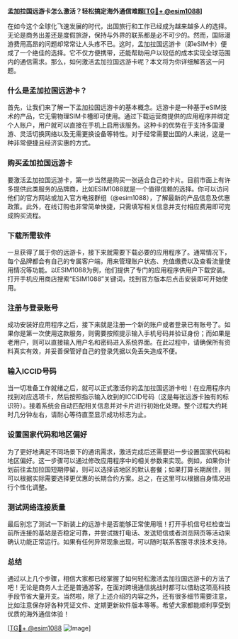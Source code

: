 **孟加拉国远游卡怎么激活？轻松搞定海外通信难题[[TG💪+ @esim1088](https://t.me/s/esim1088)]**

在如今这个全球化飞速发展的时代，出国旅行和工作已经成为越来越多人的选择。无论是商务出差还是度假旅游，保持与外界的联系都是必不可少的。然而，国际漫游费用高昂的问题却常常让人头疼不已。这时，孟加拉国远游卡（即eSIM卡）便成了一个绝佳的选择。它不仅方便携带，还能帮助用户以较低的成本实现全球范围内的通信需求。那么，如何激活孟加拉国远游卡呢？本文将为你详细解答这一问题。

### 什么是孟加拉国远游卡？

首先，让我们来了解一下孟加拉国远游卡的基本概念。远游卡是一种基于eSIM技术的产品，它无需物理SIM卡槽即可使用。通过下载运营商提供的应用程序并绑定个人账户，用户就可以直接在手机上启用该服务。这种卡的优势在于支持多国漫游、灵活切换网络以及无需更换设备等特性。对于经常需要出国的人来说，这是一种非常便捷且经济实惠的方式。

### 购买孟加拉国远游卡

要激活孟加拉国远游卡，第一步当然是购买一张适合自己的卡片。目前市面上有许多提供此类服务的品牌商，比如ESIM1088就是一个值得信赖的选择。你可以访问他们的官方网站或加入官方电报群组（@esim1088），了解最新的产品信息及优惠政策。此外，在线订购也非常简单快捷，只需填写相关信息并支付相应费用即可完成购买流程。

### 下载所需软件

一旦获得了属于你的远游卡，接下来就需要下载必要的应用程序了。通常情况下，每个品牌都会有自己的专属客户端，用来管理账户状态、充值缴费以及查看流量使用情况等功能。以ESIM1088为例，他们提供了专门的应用程序供用户下载安装。打开手机应用商店搜索“ESIM1088”关键词，找到官方版本后点击安装即可开始使用。

### 注册与登录账号

成功安装好应用程序之后，接下来就是注册一个新的账户或者登录已有账号了。如果你是第一次使用这款服务，则需要按照提示输入手机号码并验证身份；而如果是老用户，则可以直接输入用户名和密码进入系统界面。在此过程中，请确保所有资料真实有效，并妥善保管好自己的登录凭据以免丢失造成不便。

### 输入ICCID号码

当一切准备工作就绪之后，就可以正式激活你的孟加拉国远游卡啦！在应用程序内找到对应选项卡，然后按照指示输入收到的ICCID号码（这是每张远游卡独有的标识符）。接着系统会自动匹配相关信息并对卡片进行初始化处理。整个过程大约耗时几分钟左右，请耐心等待直至显示成功标志为止。

### 设置国家代码和地区偏好

为了更好地满足不同场景下的通讯需求，激活完成后还需要进一步设置国家代码和地区偏好。这一步骤可以通过修改应用程序中的相关参数来实现。例如，如果你计划前往孟加拉国短期停留，则可以选择该地区的默认套餐；如果打算长期居住，则可以根据实际需要选择更优惠的长期合约方案。总之，在这里可以根据自身情况进行个性化调整。

### 测试网络连接质量

最后别忘了测试一下新装上的远游卡是否能够正常使用哦！打开手机信号栏检查当前所连接的基站是否稳定可靠，并尝试拨打电话、发送短信或者浏览网页等活动来确认功能正常运行。如果有任何异常现象出现，可以随时联系客服寻求技术支持。

### 总结

通过以上几个步骤，相信大家都已经掌握了如何轻松激活孟加拉国远游卡的方法了吧！无论是商务人士还是普通游客，在面对跨境通信挑战时都可以借助这项高科技手段节省大量开支。当然啦，除了上述介绍的内容之外，还有很多细节需要注意，比如注意保存好各种凭证文件、定期更新软件版本等等。希望大家都能顺利享受到优质的海外通信体验！

[[TG💪+ @esim1088](https://t.me/s/esim1088) ![Image](https://i.postimg.cc/4NQfJmqS/Snipaste-2025-05-13-00-14-12.png)]
